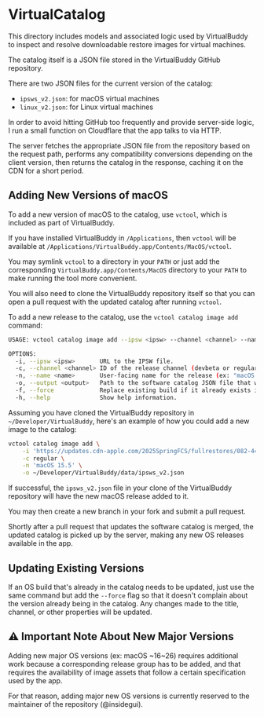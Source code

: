 # VirtualCatalog

This directory includes models and associated logic used by VirtualBuddy to inspect and resolve downloadable restore images for virtual machines.

The catalog itself is a JSON file stored in the VirtualBuddy GitHub repository.

There are two JSON files for the current version of the catalog:

- `ipsws_v2.json`: for macOS virtual machines
- `linux_v2.json`: for Linux virtual machines

In order to avoid hitting GitHub too frequently and provide server-side logic, I run a small function on Cloudflare that the app talks to via HTTP.

The server fetches the appropriate JSON file from the repository based on the request path, performs any compatibility conversions depending on the client version, then returns the catalog in the response, caching it on the CDN for a short period.

## Adding New Versions of macOS

To add a new version of macOS to the catalog, use `vctool`, which is included as part of VirtualBuddy.

If you have installed VirtualBuddy in `/Applications`, then `vctool` will be available at `/Applications/VirtualBuddy.app/Contents/MacOS/vctool`.

You may symlink `vctool` to a directory in your `PATH` or just add the corresponding `VirtualBuddy.app/Contents/MacOS` directory to your `PATH` to make running the tool more convenient.

You will also need to clone the VirtualBuddy repository itself so that you can open a pull request with the updated catalog after running `vctool`.

To add a new release to the catalog, use the `vctool catalog image add` command:

```bash
USAGE: vctool catalog image add --ipsw <ipsw> --channel <channel> --name <name> --output <output> [--force]

OPTIONS:
  -i, --ipsw <ipsw>       URL to the IPSW file.
  -c, --channel <channel> ID of the release channel (devbeta or regular).
  -n, --name <name>       User-facing name for the release (ex: "macOS 15.0 Developer Beta 4").
  -o, --output <output>   Path to the software catalog JSON file that will be updated.
  -f, --force             Replace existing build if it already exists in the catalog.
  -h, --help              Show help information.
```

Assuming you have cloned the VirtualBuddy repository in `~/Developer/VirtualBuddy`, here's an example of how you could add a new image to the catalog:

```bash
vctool catalog image add \
    -i 'https://updates.cdn-apple.com/2025SpringFCS/fullrestores/082-44534/CE6C1054-99A3-4F67-A823-3EE9E6510CDE/UniversalMac_15.5_24F74_Restore.ipsw' \
    -c regular \
    -n 'macOS 15.5' \
    -o ~/Developer/VirtualBuddy/data/ipsws_v2.json
``` 

If successful, the `ipsws_v2.json` file in your clone of the VirtualBuddy repository will have the new macOS release added to it.

You may then create a new branch in your fork and submit a pull request.

Shortly after a pull request that updates the software catalog is merged, the updated catalog is picked up by the server, making any new OS releases available in the app.

## Updating Existing Versions

If an OS build that's already in the catalog needs to be updated, just use the same command but add the `--force` flag so that it doesn't complain about the version already being in the catalog. Any changes made to the title, channel, or other properties will be updated.

## ⚠️ Important Note About New Major Versions

Adding new major OS versions (ex: macOS ~16~26) requires additional work because a corresponding release group has to be added, and that requires the availability of image assets that follow a certain specification used by the app.

For that reason, adding major new OS versions is currently reserved to the maintainer of the repository (@insidegui).